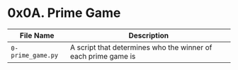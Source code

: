 # 0x0A. Prime Game

| File Name | Description     |
| ------------ | ------------    |
| `0-prime_game.py` | A script that determines who the winner of each prime game is |
